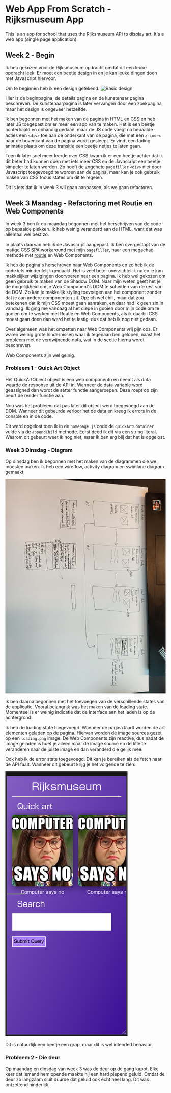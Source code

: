 # Web App From Scratch - Rijksmuseum App

This is an app for school that uses the Rijksmuseum API to display art.
It's a web app (single page application).

## Week 2 - Begin

Ik heb gekozen voor de Rijksmuseum opdracht omdat dit een leuke opdracht leek.
Er moet een beetje design in en je kan leuke dingen doen met Javascript hiervoor.

Om te beginnen heb ik een design getekend.
![Basic design](docs/design.jpg)

Hier is de beginpagina, de details pagina en de kunstenaar pagina beschreven.
De kunstenaarpagina is later vervangen door een zoekpagina, maar het design is ongeveer hetzelfde.

Ik ben begonnen met het maken van de pagina in HTML en CSS en heb later JS toegepast om er meer een app van te maken.
Het is een beetje achterhaald en onhandig gedaan, maar de JS code voegt na bepaalde acties een `<div>` toe aan de onderkant van de pagina, die met een `z-index` naar de bovenkant van de pagina wordt gesleept.
Er vindt een fading animatie plaats om deze transitie een beetje netjes te laten gaan.

Toen ik later snel meer leerde over CSS kwam ik er een beetje achter dat ik dit beter had kunnen doen met iets meer CSS en de Javascript een beetje simpeler te laten worden.
Zo hoeft de zogehete `pagefiller` `<div>` niet door Javascript toegevoegd te worden aan de pagina, maar kan je ook gebruik maken van CSS focus states om dit te regelen.

Dit is iets dat ik in week 3 wil gaan aanpassen, als we gaan refactoren.

## Week 3 Maandag - Refactoring met Routie en Web Components

In week 3 ben ik op maandag begonnen met het herschrijven van de code op bepaalde plekken.
Ik heb weinig veranderd aan de HTML, want dat was allemaal wel best zo.

In plaats daarvan heb ik de Javascript aangepast.
Ik ben overgestapt van de matige CSS SPA workaround met mijn `pagefiller`, naar een megachad methode met [routie](https://projects.jga.me/routie/#toc0) en Web Components.

Ik heb de pagina's herschreven naar Web Components en zo heb ik de code iets minder lelijk gemaakt.
Het is veel beter overzichtelijk nu en je kan makkelijker wijzigingen doorvoeren naar een pagina.
Ik heb wel gekozen om geen gebruik te maken van de Shadow DOM.
Naar mijn weten geeft het je de mogelijkheid om je Web Component's DOM te scheiden van de rest van de DOM.
Zo kan je makkelijk styling toevoegen aan het component zonder dat je aan andere componenten zit.
Opzich wel chill, maar dat zou betekenen dat ik mijn CSS moest gaan aanraken, en daar had ik geen zin in vandaag.
Ik ging me vandaag al het diepe in gooien door mijn code om te gooien om te werken met Routie en Web Components, als ik daarbij CSS moest gaan doen dan werd het te lastig, dus dat heb ik nog niet gedaan.

Over algemeen was het omzetten naar Web Components vrij pijnloos.
Er waren weinig grote hindernissen waar ik tegenaan ben gelopen, naast het probleem met de verdwijnende data, wat in de sectie hierna wordt beschreven.

Web Components zijn wel geinig.

### Probleem 1 - Quick Art Object

Het QuickArtObject object is een web componentn en neemt als data waarde de response uit de API in.
Wanneer de data variable word geassigned dan wordt de setter functie aangeroepen.
Deze roept op zijn beurt de render functie aan.

Nou was het probleem dat pas later dit object werd toegevoegd aan de DOM.
Wanneer dit gebeurde verloor het de data en kreeg ik errors in de console en in de code.

Dit werd opgelost toen ik in de `homepage.js` code de `quickArtContainer` vulde via de `appendChild` methode.
Eerst deed ik dit via een string literal.
Waarom dit gebeurt weet ik nog niet, maar ik ben erg blij dat het is opgelost.

### Week 3 Dinsdag - Diagram

Op dinsdag ben ik begonnen met het maken van de diagrammen die we moesten maken.
Ik heb een wireflow, activity diagram en swimlane diagram gemaakt.

![Wireflow](docs/wireflow.jpg)

Ik ben daarna begonnen met het toevoegen van de verschillende states van de applicatie.
Vooral belangrijk was het maken van de loading state.
Momenteel is er weinig indicatie dat de interface aan het laden is op de achtergrond.

Ik heb de loading state toegevoegd.
Wanneer de pagina laadt worden de art elementen geladen op de pagina.
Hiervan worden de image sources gezet op een `loading.png` image.
De Web Components zijn reactive, dus nadat de image geladen is hoef je alleen maar de image source en de title te veranderen naar de juiste image en dan veranderd die gelijk mee.

Ook heb ik de error state toegevoegd.
Dit kan je bereiken als de fetch naar de API faalt.
Wanneer dit gebeurt krijg je het volgende te zien:

![Error state](docs/error%20state.png)

Dit is natuurlijk een beetje een grap, maar dit is wel intended behavior.

### Probleem 2 - Die deur

Op maandag en dinsdag van week 3 was de deur op de gang kapot.
Elke keer dat iemand hem opende maakte hij een hard piepend geluid.
Omdat de deur zo langzaam sluit duurde dat geluid ook echt heel lang.
Dit was ontzettend hinderlijk.
